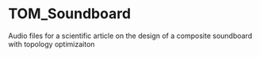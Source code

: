 # TOM_Soundboard
Audio files for a scientific article on the design of a composite soundboard with topology optimizaiton
